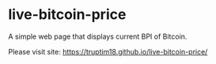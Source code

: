 # live-bitcoin-price
A simple web page that displays current BPI of Bitcoin.

Please visit site: https://truptim18.github.io/live-bitcoin-price/
